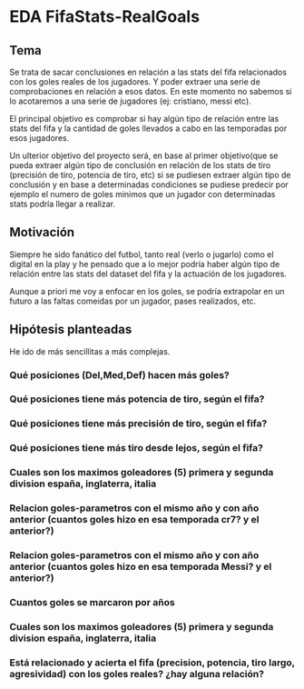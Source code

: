 # EDA FifaStats-RealGoals

## Tema
Se trata de sacar conclusiones en relación a las stats del fifa relacionados con los goles reales de los jugadores. Y poder extraer una serie de comprobaciones en relación a esos datos.
En este momento no sabemos si lo acotaremos a una serie de jugadores (ej: cristiano, messi etc). 

El principal objetivo es comprobar si hay algún tipo de relación entre las stats del fifa y la cantidad de goles llevados a cabo en las temporadas por esos jugadores. 

Un ulterior objetivo del proyecto será, en base al primer objetivo(que se pueda extraer algún tipo de conclusión en relación de los stats de tiro (precisión de tiro, potencia de tiro, etc) si se pudiesen extraer algún tipo de conclusión y en base a determinadas condiciones se pudiese predecir por ejemplo el numero de goles minimos que un jugador con determinadas stats podría llegar a realizar.

## Motivación
Siempre he sido fanático del futbol, tanto real (verlo o jugarlo) como el digital en la play y he pensado que a lo mejor podría haber algún tipo de relación entre las stats del dataset del fifa y la actuación de los jugadores.

Aunque a priori me voy a enfocar en los goles, se podría extrapolar en un futuro a las faltas comeidas por un jugador, pases realizados, etc.

## Hipótesis planteadas
He ido de más sencillitas a más complejas.
### Qué posiciones (Del,Med,Def) hacen más goles?
### Qué posiciones tiene más potencia de tiro, según el fifa?
### Qué posiciones tiene más precisión de tiro, según el fifa?
### Qué posiciones tiene más tiro desde lejos, según el fifa?
### Cuales son los maximos goleadores (5) primera y segunda division españa, inglaterra, italia
### Relacion goles-parametros con el mismo año y con año anterior (cuantos goles hizo en esa temporada cr7? y el anterior?)
### Relacion goles-parametros con el mismo año y con año anterior (cuantos goles hizo en esa temporada Messi? y el anterior?)
### Cuantos goles se marcaron por años
### Cuales son los maximos goleadores (5) primera y segunda division españa, inglaterra, italia
### Está relacionado y acierta el fifa (precision, potencia, tiro largo, agresividad) con los goles reales? ¿hay alguna relación?
